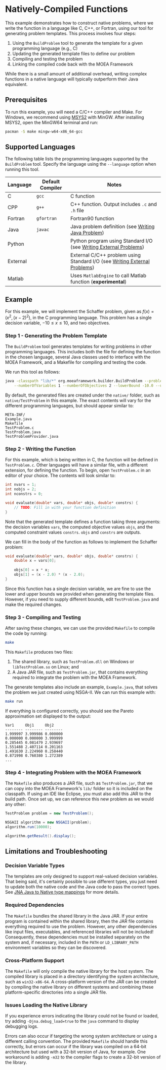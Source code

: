 # Natively-Compiled Functions

This example demonstrates how to construct native problems, where we write the function in a language like C, C++,
or Fortran, using our tool for generating problem templates.  This process involves four steps:

1. Using the `BuildProblem` tool to generate the template for a given programming language (e.g., C)
2. Updating the generated template files to define our problem
3. Compiling and testing the problem
4. Linking the compiled code back with the MOEA Framework

While there is a small amount of additional overhead, writing complex functions in a native language will typically
outperform their Java equivalent.

## Prerequisites

To run this example, you will need a C/C++ compiler and Make.  For Windows, we recommend using
[MSYS2](https://www.msys2.org/) with MinGW.  After installing MSYS2, open the MinGW64 terminal and run:

```bash
pacman -S make mingw-w64-x86_64-gcc
```

## Supported Languages

The following table lists the programming languages supported by the `BuildProblem` tool.  Specify the language
using the `--language` option when running this tool.

Language | Default Compiler | Notes
-------- | ---------------- | -----
C        | `gcc`            | C function
CPP      | `g++`            | C++ function.  Output includes `.c` and `.h` file
Fortran  | `gfortran`       | Fortran90 function
Java     | `javac`          | Java problem definition (see [Writing Java Problem](writingJavaProblem.md))
Python   |                  | Python program using Standard I/O (see [Writing External Problems](writingExternalProblem.md))
External |                  | External C/C++ problem using Standard I/O (see [Writing External Problems](writingExternalProblem.md))
Matlab   |                  | Uses `MatlabEngine` to call Matlab function (**experimental**)

## Example

For this example, we will implement the Schaffer problem, given as $f(x) = (x^2, (x-2)^2)$, in the C programming
language.  This problem has a single decision variable, $-10 \leq x \leq 10$, and two objectives.

### Step 1 - Generating the Problem Template

The `BuildProblem` tool generates templates for writing problems in other programming languages.  This includes
both the file for defining the function in the chosen language, several Java classes used to interface with the 
MOEA Framework, and a Makefile for compiling and testing the code.

We run this tool as follows:

```bash
java -classpath "lib/*" org.moeaframework.builder.BuildProblem --problemName TestProblem --language c \
	--numberOfVariables 1 --numberOfObjectives 2 --lowerBound -10.0 --upperBound 10.0
```

By default, the generated files are created under the `native/` folder, such as `native/TestProblem` in this
example.  The exact contents will vary for the different programming languages, but should appear similar to:

```
META-INF/
Example.java
Makefile
TestProblem.c
TestProblem.java
TestProblemProvider.java
```

### Step 2 - Writing the Function

For this example, which is being written in C, the function will be defined in `TestProblem.c`.  Other languages
will have a similar file, with a different extension, for defining the function.  To begin, open `TestProblem.c`
in an editor of your choice.  The contents will look similar to:

```c
int nvars = 1;
int nobjs = 2;
int nconstrs = 0;

void evaluate(double* vars, double* objs, double* constrs) {
	// TODO: Fill in with your function definition
}
```

Note that the generated template defines a function taking three arguments: the decision variables `vars`, the
computed objective values `objs`, and the computed constraint values `constrs`.  `objs` and `constrs` are outputs.

We can fill in the body of the function as follows to implement the Schaffer problem:

```c
void evaluate(double* vars, double* objs, double* constrs) {
	double x = vars[0];
	
	objs[0] = x * x;
	objs[1] = (x - 2.0) * (x - 2.0);
}
```

Since this function has a single decision variable, we are fine to use the lower and upper bounds we provided when
generating the template files.  However, if you need to supply different bounds, edit `TestProblem.java` and make
the required changes.

### Step 3 - Compiling and Testing

After saving these changes, we can use the provided `Makefile` to compile the code by running:

```bash
make
```

This `Makefile` produces two files:

1. The shared library, such as `TestProblem.dll` on Windows or `libTestProblem.so` on Linux; and
2. A Java JAR file, such as `TestProblem.jar`, that contains everything required to integrate the problem with
   the MOEA Framework.
   
The generate templates also include an example, `Example.java`, that solves the problem we just created using
NSGA-II.  We can run this example with:

```bash
make run
```

If everything is configured correctly, you should see the Pareto approximation set displayed to the output:

```
Var1     Obj1     Obj2
-------- -------- --------
1.999997 3.999986 0.000000
0.000000 0.000000 3.999999
0.285445 0.081479 2.939697
1.551488 2.407114 0.201163
1.491630 2.224960 0.258440
0.871998 0.760380 1.272389
...
```

### Step 4 - Integrating Problem with the MOEA Framework

The `Makefile` also produces a JAR file, such as `TestProblem.jar`, that we can copy into the MOEA Framework's
`lib/` folder so it is included on the classpath.  If using an IDE like Eclipse, you must also add this JAR to the
build path.  Once set up, we can reference this new problem as we would any other:

```java
TestProblem problem = new TestProblem();

NSGAII algorithm = new NSGAII(problem);
algorithm.run(10000);

algorithm.getResult().display();
```

## Limitations and Troubleshooting

### Decision Variable Types

The templates are only designed to support real-valued decision variables.  That being said, it's certainly possible
to use different types, you just need to update both the native code and the Java code to pass the correct types.  See
[JNA Java to Native type mappings](https://github.com/java-native-access/jna/blob/master/www/Mappings.md) for more
details.

### Required Dependencies

The `Makefile` bundles the shared library in the Java JAR.  If your entire program is contained within the shared
library, then the JAR file contains everything required to use the problem.  However, any other dependencies like input
files, executables, and referenced libraries will not be included!  Consequently, these dependencies must be installed
separately on the system and, if necessary, included in the `PATH` or `LD_LIBRARY_PATH` environment variables so
they can be discovered.

### Cross-Platform Support

The `Makefile` will only compile the native library for the host system.  The compiled library is placed in
a directory identifying the system architecture, such as `win32-x86-64`.  A cross-platform version of the JAR can
be created by compiling the native library on different systems and combining these platform-specific directories into
a single JAR file.

### Issues Loading the Native Library

If you experience errors indicating the library could not be found or loaded, try adding `-Djna.debug_load=true` to
the `java` command to display debugging logs.

Errors can also occur if targeting the wrong system architecture or using a different calling convention.  The provided
`Makefile` should handle this correctly, but errors can occur if the library was compiled on a 64-bit architecture but
used with a 32-bit version of Java, for example.  One workaround is adding `-m32` to the compiler flags to create a
32-bit version of the library.
